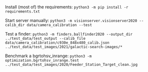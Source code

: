 Install (most of) the requirements:
`python3 -m pip install -r requirements.txt`

Start server manually:
`python3 -m visionserver.visionserver2020 --calib_dir data/camera_calibration --test`

Test a finder:
`python3 -m finders.ballfinder2020 --output_dir ../test_data/test_output --calib_file data/camera_calibration/c930e_848x480_calib.json ../test_data/test_images/2021/galactic-search-images/*`

Benchmark a bgrtohsv_inrange:
`python3 -m optimization.bgrtohsv_inrange.test ../test_data/test_images/2020/Feeder_Station_Target_clean.jpg`
